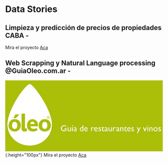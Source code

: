 # Data Stories

## Limpieza y predicción de precios de propiedades CABA - 

Mira el proyecto [Aca](https://github.com/JoaquinTemp87/data-stories/tree/master/Data%20cleaning%20-%20Properatti)

## Web Scrapping y Natural Language processing  @GuiaOleo.com.ar -
![](/assets/09oleo-imagebig.jpg){:height="100px"}
Mira el proyecto [Aca](https://github.com/JoaquinTemp87/data-stories/tree/master/Web%20Scapping%20-%20GuiaOleo)

